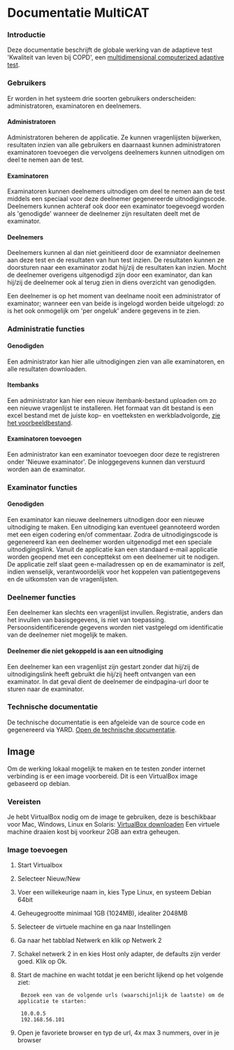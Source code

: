 # Documentatie MultiCAT

### Introductie

Deze documentatie beschrijft de globale werking van de adaptieve test 'Kwaliteit van leven bij COPD', een [multidimensional computerized adaptive test](https://en.wikipedia.org/wiki/Computerized_adaptive_testing).

### Gebruikers

Er worden in het systeem drie soorten gebruikers onderscheiden: administratoren, examinatoren en deelnemers.


#### Administratoren

Administratoren beheren de applicatie. Ze kunnen vragenlijsten bijwerken, resultaten inzien van alle gebruikers en daarnaast kunnen administratoren examinatoren toevoegen die vervolgens deelnemers kunnen uitnodigen om deel te nemen aan de test.

#### Examinatoren

Examinatoren kunnen deelnemers uitnodigen om deel te nemen aan de test middels een speciaal voor deze deelnemer gegenereerde uitnodigingscode. Deelnemers kunnen achteraf ook door een examinator toegevoegd worden als 'genodigde' wanneer de deelnemer zijn resultaten deelt met de examinator.

#### Deelnemers

Deelnemers kunnen al dan niet geinitieerd door de examniator deelnemen aan deze test en de resultaten van hun test inzien. De resultaten kunnen ze doorsturen naar een examinator zodat hij/zij de resultaten kan inzien. Mocht de deelnemer overigens uitgenodigd zijn door een examinator, dan kan hij/zij de deelnemer ook al terug zien in diens overzicht van genodigden.

Een deelnemer is op het moment van deelname nooit een administrator of examinator; wanneer een van beide is ingelogd worden beide uitgelogd: zo is het ook onmogelijk om 'per ongeluk' andere gegevens in te zien.

### Administratie functies

#### Genodigden

Een administrator kan hier alle uitnodigingen zien van alle examinatoren, en alle resultaten downloaden.

#### Itembanks

Een administrator kan hier een nieuw itembank-bestand uploaden om zo een nieuwe vragenlijst te installeren. Het formaat van dit bestand is een excel bestand met de juiste kop- en voetteksten en werkbladvolgorde, [zie het voorbeeldbestand](/voorbeeld_bestand.xlsx).


#### Examinatoren toevoegen

Een administrator kan een examinator toevoegen door deze te registreren onder 'Nieuwe examinator'. De inloggegevens kunnen dan verstuurd worden aan de examinator.

### Examinator functies

#### Genodigden

Een examinator kan nieuwe deelnemers uitnodigen door een nieuwe uitnodiging te maken. Een uitnodiging kan eventueel geannoteerd worden met een eigen codering en/of commentaar. Zodra de uitnodigingscode is gegenereerd kan een deelnemer worden uitgenodigd met een speciale uitnodigingslink. Vanuit de applicatie kan een standaard e-mail applicatie worden geopend met een concepttekst om een deelnemer uit te nodigen. De applicatie zelf slaat geen e-mailadressen op en de examaminator is zelf, indien wenselijk, verantwoordelijk voor het koppelen van patientgegevens en de uitkomsten van de vragenlijsten.

### Deelnemer functies

Een deelnemer kan slechts een vragenlijst invullen. Registratie, anders dan het invullen van basisgegevens, is niet van toepassing. Persoonsidentificerende gegevens worden niet vastgelegd om identificatie van de deelnemer niet mogelijk te maken.

#### Deelnemer die niet gekoppeld is aan een uitnodiging

Een deelnemer kan een vragenlijst zijn gestart zonder dat hij/zij de uitnodigingslink heeft gebruikt die hij/zij heeft ontvangen van een examinator. In dat geval dient de deelnemer de eindpagina-url door te sturen naar de examinator.

### Technische documentatie

De technische documentatie is een afgeleide van de source code en gegenereerd via YARD. [Open de technische documentatie](http://cat.murb.nl/yarddocs/index.html).

## Image

Om de werking lokaal mogelijk te maken en te testen zonder internet verbinding is er een image voorbereid. Dit is een VirtualBox image gebaseerd op debian.

### Vereisten

Je hebt VirtualBox nodig om de image te gebruiken, deze is beschikbaar voor Mac, Windows, Linux en Solaris: [VirtualBox downloaden](https://www.virtualbox.org/wiki/Downloads)
Een virtuele machine draaien kost bij voorkeur 2GB aan extra geheugen.

### Image toevoegen

1. Start Virtualbox
2. Selecteer Nieuw/New
3. Voer een willekeurige naam in, kies Type Linux, en systeem Debian 64bit
4. Geheugegrootte minimaal 1GB (1024MB), idealiter 2048MB
5. Selecteer de virtuele machine en ga naar Instellingen
6. Ga naar het tabblad Netwerk en klik op Netwerk 2
7. Schakel netwerk 2 in en kies Host only adapter, de defaults zijn verder goed. Klik op Ok.
8. Start de machine en wacht totdat je een bericht lijkend op het volgende ziet:

        Bezoek een van de volgende urls (waarschijnlijk de laatste) om de applicatie te starten:

        10.0.0.5
        192.168.56.101

9. Open je favoriete browser en typ de url, 4x max 3 nummers, over in je browser

